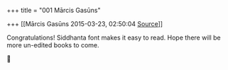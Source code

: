 +++
title = "001 Mārcis Gasūns"

+++
[[Mārcis Gasūns	2015-03-23, 02:50:04 [Source](https://groups.google.com/g/samskrita/c/ftIf2mvMUn8)]]



Congratulations! Siddhanta font makes it easy to read. Hope there will be more un-edited books to come.



